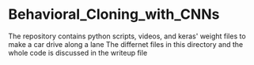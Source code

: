 # Behavioral_Cloning_with_CNNs
The repository contains python scripts, videos, and keras' weight files to make a car drive along a lane
The differnet files in this directory and the whole code is discussed in the writeup file
